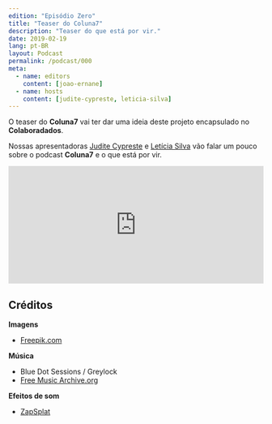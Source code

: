 ```yaml
---
edition: "Episódio Zero"
title: "Teaser do Coluna7"
description: "Teaser do que está por vir."
date: 2019-02-19
lang: pt-BR
layout: Podcast
permalink: /podcast/000
meta:
  - name: editors
    content: [joao-ernane]
  - name: hosts
    content: [judite-cypreste, leticia-silva]
---
```


O teaser do **Coluna7** vai ter dar uma ideia deste projeto encapsulado no **Colaboradados**.

Nossas apresentadoras [Judite Cypreste](https://twitter.com/juditecypreste) e [Letícia Silva](https://twitter.com/dii_lua) vão falar um pouco sobre o podcast **Coluna7** e o que está por vir.

<iframe
  allow="encrypted-media"
  allowtransparency="true"
  class="iframe"
  frameborder="0"
  height="232"
  src="https://open.spotify.com/embed-podcast/episode/21WnJdlsNlnvb8deLTlgby"
  title="`Escute o episódio piloto"
  width="100%"
></iframe>

## Créditos

**Imagens**

- [Freepik.com](https://www.freepik.com/)

**Música**

- Blue Dot Sessions / Greylock
- [Free Music Archive.org](https://freemusicarchive.org)

**Efeitos de som**

- [ZapSplat](https://www.zapsplat.com/)
